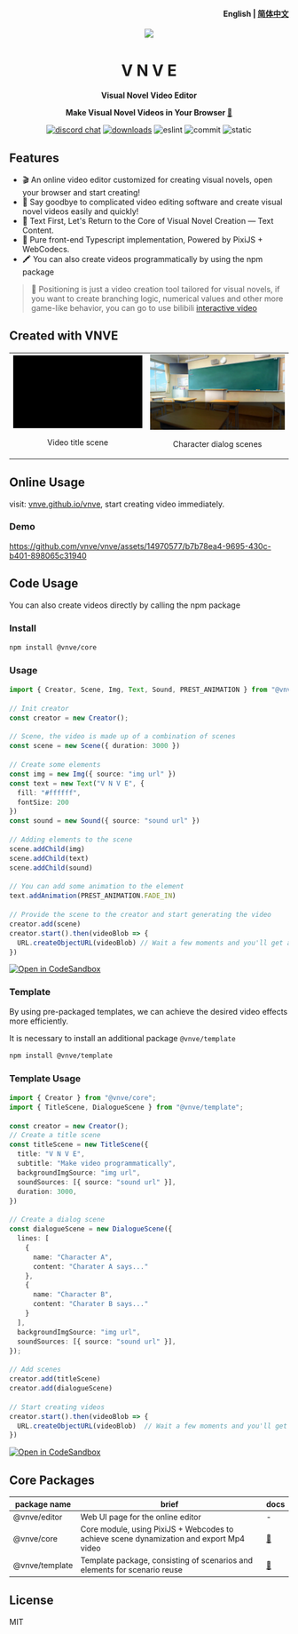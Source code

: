 <h4 align="right"><strong>English</strong> | <a href="https://github.com/vnve/vnve/blob/main/README_CN.md">简体中文</a></h4>
<p align="center">
  <img src="https://vnve.github.io/vnve/logo.png" width=138/>
</p>
<h1 align="center">V N V E</h1>
<p align="center"><strong>Visual Novel Video Editor</strong></p>
<p align="center"><strong>Make Visual Novel Videos in Your Browser <a href="https://vnve.github.io/vnve/"> 🔗 </a></strong></p>
<div align="center">
  <a href="https://discord.gg/sc9jpqBAbs"><img src="https://img.shields.io/badge/chat-discord-blue?style=flat&logo=discord" alt="discord chat"></a>
  <a href="https://www.npmjs.com/package/@vnve/core"><img src="https://img.shields.io/npm/dm/%40vnve/core" alt="downloads"></a>
  <img src="https://github.com/vnve/vnve/actions/workflows/eslint.yml/badge.svg" alt="eslint">
  <img src="https://img.shields.io/github/commit-activity/m/vnve/vnve" alt="commit">
  <img src="https://github.com/vnve/vnve/actions/workflows/static.yml/badge.svg" alt="static">
</div>

## Features

- 🎬 An online video editor customized for creating visual novels, open your browser and start creating!
- 👋 Say goodbye to complicated video editing software and create visual novel videos easily and quickly!
- 📝 Text First, Let's Return to the Core of Visual Novel Creation — Text Content.
- 🚀 Pure front-end Typescript implementation, Powered by PixiJS + WebCodecs.
- 🖍️ You can also create videos programmatically by using the npm package
> 👻 Positioning is just a video creation tool tailored for visual novels, if you want to create branching logic, numerical values and other more game-like behavior, you can go to use bilibili [interactive video](https://member.bilibili.com/platform/upload/video/interactive)

## Created with VNVE
<table>
<tr>
<td align="center">
<img style="width: 360px" src="demo/titleScene.gif" />
<p>Video title scene</p>
<td align="center">
<img style="width: 360px" src="demo/dialogueScene.gif" />
<p>Character dialog scenes</p>
</td>
</tr>
</table>

## Online Usage
visit: [vnve.github.io/vnve](https://vnve.github.io/vnve/), start creating video immediately.

### Demo
https://github.com/vnve/vnve/assets/14970577/b7b78ea4-9695-430c-b401-898065c31940

## Code Usage
You can also create videos directly by calling the npm package

### Install
```bash
npm install @vnve/core
```

### Usage
```typescript
import { Creator, Scene, Img, Text, Sound, PREST_ANIMATION } from "@vnve/core";

// Init creator
const creator = new Creator();

// Scene, the video is made up of a combination of scenes
const scene = new Scene({ duration: 3000 })

// Create some elements
const img = new Img({ source: "img url" })
const text = new Text("V N V E", {
  fill: "#ffffff",
  fontSize: 200
})
const sound = new Sound({ source: "sound url" })

// Adding elements to the scene
scene.addChild(img)
scene.addChild(text)
scene.addChild(sound)

// You can add some animation to the element
text.addAnimation(PREST_ANIMATION.FADE_IN)

// Provide the scene to the creator and start generating the video
creator.add(scene)
creator.start().then(videoBlob => {
  URL.createObjectURL(videoBlob) // Wait a few moments and you'll get an mp4 file
})
```
[![Open in CodeSandbox](https://img.shields.io/badge/Open%20in-CodeSandbox-blue?style=flat-square&logo=codesandbox)](https://codesandbox.io/s/make-video-programmatically-with-vnve-27z2cv)

### Template
By using pre-packaged templates, we can achieve the desired video effects more efficiently.

It is necessary to install an additional package `@vnve/template`

```bash
npm install @vnve/template
```

### Template Usage
```typescript
import { Creator } from "@vnve/core";
import { TitleScene, DialogueScene } from "@vnve/template";

const creator = new Creator();
// Create a title scene
const titleScene = new TitleScene({
  title: "V N V E",
  subtitle: "Make video programmatically",
  backgroundImgSource: "img url",
  soundSources: [{ source: "sound url" }],
  duration: 3000,
})

// Create a dialog scene
const dialogueScene = new DialogueScene({
  lines: [
    {
      name: "Character A",
      content: "Charater A says..."
    },
    {
      name: "Character B",
      content: "Charater B says..."
    }
  ],
  backgroundImgSource: "img url",
  soundSources: [{ source: "sound url" }],
});

// Add scenes
creator.add(titleScene)
creator.add(dialogueScene)

// Start creating videos
creator.start().then(videoBlob => {
  URL.createObjectURL(videoBlob)  // Wait a few moments and you'll get an mp4 file
})
```
[![Open in CodeSandbox](https://img.shields.io/badge/Open%20in-CodeSandbox-blue?style=flat-square&logo=codesandbox)](https://codesandbox.io/s/make-video-programmatically-with-vnve-template-4j467p)

## Core Packages
| package name | brief | docs |
|  ----  | ----  | ---- |
| @vnve/editor | Web UI page for the online editor | - |
| @vnve/core | Core module, using PixiJS + Webcodes to achieve scene dynamization and export Mp4 video | [📖](https://github.com/vnve/vnve/blob/main/packages/core/README.md) |
| @vnve/template | Template package, consisting of scenarios and elements for scenario reuse | [📖](https://github.com/vnve/vnve/blob/main/packages/template/README.md) |

## License
MIT

